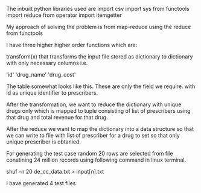 The inbuilt python libraries used are 
import csv
import sys
from functools import reduce
from operator import itemgetter

My approach of solving the problem is from map-reduce
using the reduce from functools

I have three higher higher order functions which are:

transform(x) that transforms the input file stored as dictionary to dictionary with only necessary columns i.e.

'id'	 'drug_name'	 'drug_cost'

The table somewhat looks like this.
These are only the field we require.
with id as unique identifier to prescribers.

After the transformation, we want to reduce the dictionary with unique drugs only which is mapped to tuple consisting of list of prescribers using that drug and total revenue for that drug.

After the reduce we want to map the dictionary into a data structure so that we can write to file with list of prescriber for a drug to set so that only unique prescriber is obtanied.




For generating the test case random 20 rows are selected from file conatining 24 million records using following command in linux terminal.

shuf -n 20 de_cc_data.txt > input[n].txt

I have generated 4 test files
